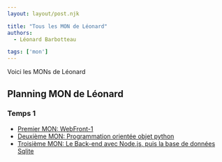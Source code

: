 ```yaml
---
layout: layout/post.njk

title: "Tous les MON de Léonard"
authors:
  - Léonard Barbotteau

tags: ['mon']
---
```

<!-- Début Résumé -->
Voici les MONs de Léonard
<!-- fin résumé -->

## Planning MON de Léonard

### Temps 1
- [Premier MON: WebFront-1](./WebFront-1/)
- [Deuxième MON: Programmation orientée objet python](./ObjetPython/)
- [Troisième MON: Le Back-end avec Node.js, puis la base de données Sqlite](./NodeSqlite/)
